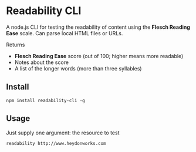 # Readability CLI

A node.js CLI for testing the readability of content using the **Flesch Reading Ease** scale. Can parse local HTML files or URLs.

Returns

* **Flesch Reading Ease** score (out of 100; higher means more readable)
* Notes about the score
* A list of the longer words (more than three syllables)

## Install

```
npm install readability-cli -g
```

## Usage

Just supply one argument: the resource to test

```
readability http://www.heydonworks.com
```
